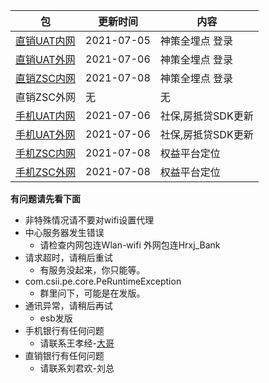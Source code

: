 |  包   | 更新时间  | 内容  |
|  ----  | ----  |----  |
| [直销UAT内网](https://www.pgyer.com/dsbank_uat)  | 2021-07-05 | 神策全埋点 登录 |
| [直销UAT外网](https://www.pgyer.com/dsbank_uat_w)  | 2021-07-06 | 神策全埋点 登录 |
| [直销ZSC内网](https://www.pgyer.com/dsbank_zsc)  | 2021-07-08 | 神策全埋点 登录 |
| 直销ZSC外网  | 无 | 无 |
| [手机UAT内网](https://www.pgyer.com/pmobile_uat_n) |  2021-07-06| 社保,房抵贷SDK更新 |
| [手机UAT外网](https://www.pgyer.com/pmobile_uat_w)  | 2021-07-06 | 社保,房抵贷SDK更新 |
| [手机ZSC内网](https://www.pgyer.com/pmobile_zsc_n)  | 2021-07-08 | 权益平台定位 |
| [手机ZSC外网](https://www.pgyer.com/pmobile_zsc_w)  | 2021-07-08 | 权益平台定位 |

**有问题请先看下面**
+ 非特殊情况请不要对wifi设置代理
+ 中心服务器发生错误
  + 请检查内网包连Wlan-wifi 外网包连Hrxj_Bank
+ 请求超时，请稍后重试 
  + 有服务没起来，你只能等。
+ com.csii.pe.core.PeRuntimeException
  + 群里问下，可能是在发版。
+ 通讯异常，请稍后再试
  + esb发版
+ 手机银行有任何问题
  + 请联系王孝经-[大哥](weixin://dl/add)
+ 直销银行有任何问题
  + 请联系刘君欢-刘总
